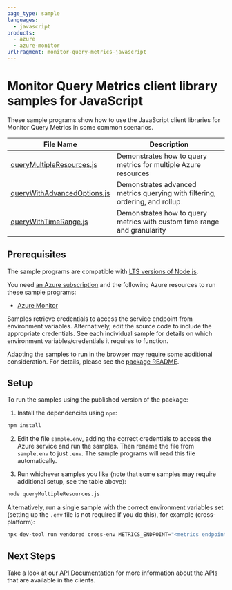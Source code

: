 ```yaml
---
page_type: sample
languages:
  - javascript
products:
  - azure
  - azure-monitor
urlFragment: monitor-query-metrics-javascript
---
```


# Monitor Query Metrics client library samples for JavaScript

These sample programs show how to use the JavaScript client libraries for Monitor Query Metrics in some common scenarios.

| **File Name**                                           | **Description**                                                             |
| ------------------------------------------------------- | --------------------------------------------------------------------------- |
| [queryMultipleResources.js][querymultipleresources]     | Demonstrates how to query metrics for multiple Azure resources              |
| [queryWithAdvancedOptions.js][querywithadvancedoptions] | Demonstrates advanced metrics querying with filtering, ordering, and rollup |
| [queryWithTimeRange.js][querywithtimerange]             | Demonstrates how to query metrics with custom time range and granularity    |

## Prerequisites

The sample programs are compatible with [LTS versions of Node.js](https://github.com/nodejs/release#release-schedule).

You need [an Azure subscription][freesub] and the following Azure resources to run these sample programs:

- [Azure Monitor][createinstance_azuremonitor]

Samples retrieve credentials to access the service endpoint from environment variables. Alternatively, edit the source code to include the appropriate credentials. See each individual sample for details on which environment variables/credentials it requires to function.

Adapting the samples to run in the browser may require some additional consideration. For details, please see the [package README][package].

## Setup

To run the samples using the published version of the package:

1. Install the dependencies using `npm`:

```bash
npm install
```

2. Edit the file `sample.env`, adding the correct credentials to access the Azure service and run the samples. Then rename the file from `sample.env` to just `.env`. The sample programs will read this file automatically.

3. Run whichever samples you like (note that some samples may require additional setup, see the table above):

```bash
node queryMultipleResources.js
```

Alternatively, run a single sample with the correct environment variables set (setting up the `.env` file is not required if you do this), for example (cross-platform):

```bash
npx dev-tool run vendored cross-env METRICS_ENDPOINT="<metrics endpoint>" METRICS_RESOURCE_IDS="<metrics resource ids>" METRICS_RESOURCE_NAMESPACE="<metrics resource namespace>" node queryMultipleResources.js
```

## Next Steps

Take a look at our [API Documentation][apiref] for more information about the APIs that are available in the clients.

[querymultipleresources]: https://github.com/Azure/azure-sdk-for-js/blob/main/sdk/monitor/monitor-query-metrics/samples/v1/javascript/queryMultipleResources.js
[querywithadvancedoptions]: https://github.com/Azure/azure-sdk-for-js/blob/main/sdk/monitor/monitor-query-metrics/samples/v1/javascript/queryWithAdvancedOptions.js
[querywithtimerange]: https://github.com/Azure/azure-sdk-for-js/blob/main/sdk/monitor/monitor-query-metrics/samples/v1/javascript/queryWithTimeRange.js
[apiref]: https://learn.microsoft.com/javascript/api/
[freesub]: https://azure.microsoft.com/free/
[createinstance_azuremonitor]: https://learn.microsoft.com/azure/azure-monitor/
[package]: https://github.com/Azure/azure-sdk-for-js/tree/main/sdk/monitor/monitor-query-metrics/README.md
